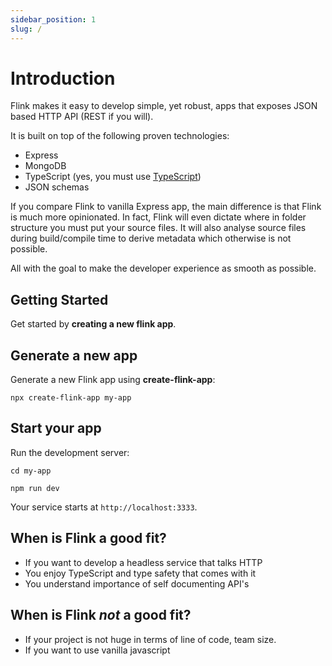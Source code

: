 ```yaml
---
sidebar_position: 1
slug: /
---
```


# Introduction

Flink makes it easy to develop simple, yet robust, apps that exposes JSON based HTTP API (REST if you will).

It is built on top of the following proven technologies:

- Express
- MongoDB
- TypeScript (yes, you must use [TypeScript](./typescript))
- JSON schemas

If you compare Flink to vanilla Express app, the main difference is that Flink is much more opinionated. In fact, Flink will even dictate where in folder structure you must put your source files. It will also analyse source files during build/compile time to derive metadata which otherwise is not possible.

All with the goal to make the developer experience as smooth as possible.

## Getting Started

Get started by **creating a new flink app**.

## Generate a new app

Generate a new Flink app using **create-flink-app**:

```shell
npx create-flink-app my-app
```

## Start your app

Run the development server:

```shell
cd my-app

npm run dev
```

Your service starts at `http://localhost:3333`.

## When is Flink a good fit?

- If you want to develop a headless service that talks HTTP
- You enjoy TypeScript and type safety that comes with it
- You understand importance of self documenting API's

## When is Flink _not_ a good fit?

- If your project is not huge in terms of line of code, team size.
- If you want to use vanilla javascript

